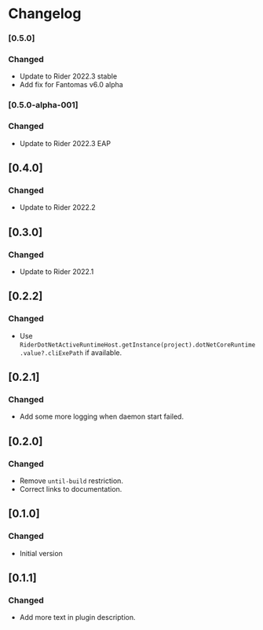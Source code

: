 # Changelog

### [0.5.0]

### Changed
- Update to Rider 2022.3 stable
- Add fix for Fantomas v6.0 alpha

### [0.5.0-alpha-001]

### Changed
- Update to Rider 2022.3 EAP

## [0.4.0]

### Changed
- Update to Rider 2022.2

## [0.3.0]

### Changed
- Update to Rider 2022.1

## [0.2.2]

### Changed
- Use `RiderDotNetActiveRuntimeHost.getInstance(project).dotNetCoreRuntime.value?.cliExePath` if available.

## [0.2.1]

### Changed
- Add some more logging when daemon start failed.

## [0.2.0]

### Changed
- Remove `until-build` restriction.
- Correct links to documentation.

## [0.1.0]

### Changed
- Initial version

## [0.1.1]

### Changed
- Add more text in plugin description.